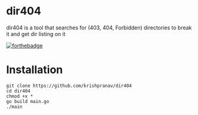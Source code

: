 # dir404
dir404 is a tool that searches for (403, 404, Forbidden) directories to break it and get dir listing on it

[![forthebadge](https://forthebadge.com/images/badges/made-with-go.svg)](https://forthebadge.com)

# Installation
```
git clone https://github.com/krishpranav/dir404
cd dir404
chmod +x *
go build main.go
./main
```

